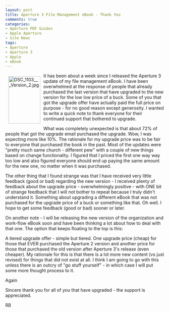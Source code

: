 ```yaml
---
layout: post
title: Aperture 3 File Management eBook - Thank You
comments: true
categories:
- Aperture PDF Guides
- Apple Aperture
- Site News
tags:
- Aperture
- Aperture 3
- Apple
- eBook
---
```

<a rel="lightbox" href="/wp-content/uploads/2010/07/DSC_1103___Version_2.jpg"><img title="DSC_1103___Version_2.jpg" src="/wp-content/uploads/2010/07/.thumbs/.DSC_1103___Version_2.jpg" border="0" alt="DSC_1103___Version_2.jpg" hspace="10" vspace="10" width="101" height="150" align="left" /></a>It has been about a week since I released the Aperture 3 update of my file management eBook. I have been overwhelmed at the response of people that already purchased the last version that have upgraded to the new version for the low low price of a buck. Some of you that got the upgrade offer have actually paid the full price on purpose - for no good reason except generosity. I wanted to write a quick note to thank everyone for their continued support that bothered to upgrade.

What was completely unexpected is that about 72% of people that got the upgrade email purchased the upgrade. Wow, I was expecting more like 10%. The rationale for my upgrade price was to be fair to everyone that purchased the book in the past. Most of the updates were "pretty much same church - different pew" with a couple of new things based on change functionality. I figured that I priced the first one way way too low and also figured everyone should end up paying the same amount for the new one, no matter when it was purchased.

The other thing that I found strange was that I have received very little feedback (good or bad) regarding the new version - I received plenty of feedback about the upgrade price - overwhelmingly positive - with ONE bit of strange feedback that I will not bother to repeat because I truly didn't understand it. Something about upgrading a different eBook that was not purchased for the upgrade price of a buck or something like that. Oh well. I hope to get some feedback (good or bad) sooner or later.

On another note - I will be releasing the new version of the organization and work-flow eBook soon and have been thinking a lot about how to deal with that one. The option that keeps floating to the top is this:

A tiered upgrade offer - simple but tiered. One upgrade price (cheap) for those that EVER purchased the Aperture 2 version and another price for those that purchased the old version after Aperture 3's release (even cheaper). My rationale for this is that there is a lot more new content (vs just revised) for things that did not exist at all. I think I am going to go with this unless there is an outcry of "go stuff yourself" - in which case I will put some more thought process to it.

Again

Sincere thank you for all of you that have upgraded - the support is appreciated.

RB